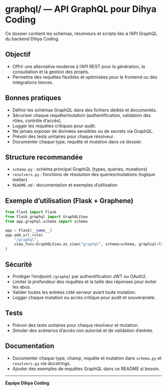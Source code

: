 # graphql/ — API GraphQL pour Dihya Coding

Ce dossier contient les schémas, résolveurs et scripts liés à l’API GraphQL du backend Dihya Coding.

## Objectif

- Offrir une alternative moderne à l’API REST pour la génération, la consultation et la gestion des projets.
- Permettre des requêtes flexibles et optimisées pour le frontend ou des intégrations tierces.

## Bonnes pratiques

- Définir les schémas GraphQL dans des fichiers dédiés et documentés.
- Sécuriser chaque requête/mutation (authentification, validation des rôles, contrôle d’accès).
- Logger les requêtes critiques pour audit.
- Ne jamais exposer de données sensibles ou de secrets via GraphQL.
- Prévoir des tests unitaires pour chaque résolveur.
- Documenter chaque type, requête et mutation dans ce dossier.

## Structure recommandée

- `schema.py` : schéma principal GraphQL (types, queries, mutations)
- `resolvers.py` : fonctions de résolution des queries/mutations (logique métier)
- `README.md` : documentation et exemples d’utilisation

## Exemple d’utilisation (Flask + Graphene)

```python
from flask import Flask
from flask_graphql import GraphQLView
from app.graphql.schema import schema

app = Flask(__name__)
app.add_url_rule(
    "/graphql",
    view_func=GraphQLView.as_view("graphql", schema=schema, graphiql=True)
)
```

## Sécurité

- Protéger l’endpoint `/graphql` par authentification JWT ou OAuth2.
- Limiter la profondeur des requêtes et la taille des réponses pour éviter les abus.
- Valider toutes les entrées côté serveur avant toute mutation.
- Logger chaque mutation ou accès critique pour audit et souveraineté.

## Tests

- Prévoir des tests unitaires pour chaque résolveur et mutation.
- Simuler des scénarios d’accès non autorisé et de validation d’entrée.

## Documentation

- Documenter chaque type, champ, requête et mutation dans `schema.py` et `resolvers.py` via docstrings.
- Ajouter des exemples de requêtes GraphQL dans ce README si besoin.

---

**Équipe Dihya Coding**